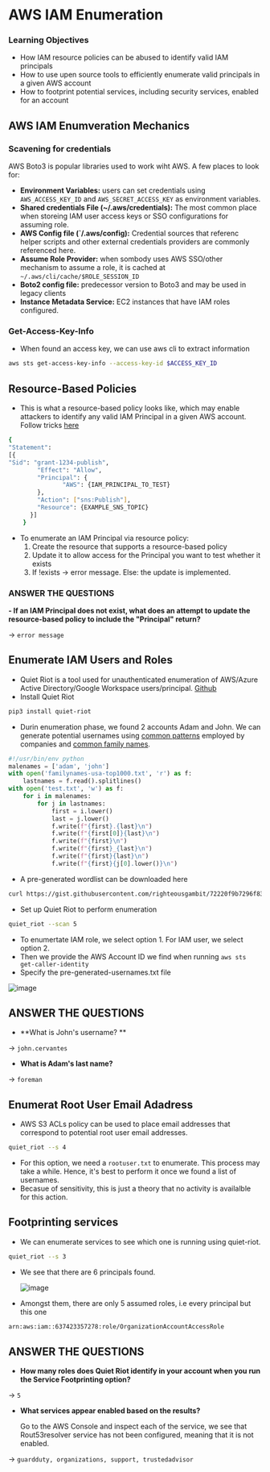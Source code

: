 # AWS IAM Enumeration

### Learning Objectives
- How IAM resource policies can be abused to identify valid IAM principals
- How to use upen source tools to efficiently enumerate valid principals in a given AWS account
- How to footprint potential services, including security services, enabled for an account

## AWS IAM Enumveration Mechanics
### Scavening for credentials
AWS Boto3 is popular libraries used to work wiht AWS. A few places to look for:
- **Environment Variables:** users can set credentials using `AWS_ACCESS_KEY_ID` and `AWS_SECRET_ACCESS_KEY` as environment variables.
- **Shared credentials File (~/.aws/credentials):** The most common place when storeing IAM user access keys or SSO configurations for assuming role.
- **AWS Config file (`/.aws/config):** Credential sources that referenc helper scripts and other external credentials providers are commonly referenced here.
- **Assume Role Provider:** when sombody uses AWS SSO/other mechanism to assume a role, it is cached at `~/.aws/cli/cache/$ROLE_SESSION_ID`
- **Boto2 config file:** predecessor version to Boto3 and may be used in legacy clients
- **Instance Metadata Service:** EC2 instances that have IAM roles configured.

### Get-Access-Key-Info
- When found an access key, we can use aws cli to extract information
```bash
aws sts get-access-key-info --access-key-id $ACCESS_KEY_ID
```

## Resource-Based Policies
- This is what a resource-based policy looks like, which may enable attackers to identify any valid IAM Principal in a given AWS account. Follow tricks [here](https://hackingthe.cloud/aws/enumeration/enum_iam_user_role/)
```bash
{       
"Statement": 
[{         
"Sid": "grant-1234-publish", 
        "Effect": "Allow", 
        "Principal": {           
               "AWS": {IAM_PRINCIPAL_TO_TEST} 
        }, 
        "Action": ["sns:Publish"], 
        "Resource": {EXAMPLE_SNS_TOPIC} 
      }] 
    }
```
- To enumerate an IAM Principal via resource policy:
	1. Create the resource that supports a resource-based policy
	2. Update it to allow access for the Principal you want to test whether it exists
	3. If !exists -> error message. Else: the update is implemented.

### ANSWER THE QUESTIONS
**- If an IAM Principal does not exist, what does an attempt to update the resource-based policy to include the "Principal" return?**

-> `error message`

## Enumerate IAM Users and Roles
- Quiet Riot is a tool used for unauthenticated enumeration of AWS/Azure Active Directory/Google Workspace users/principal. [Github](https://github.com/righteousgambit/quiet-riot)
- Install Quiet Riot
```bash
pip3 install quiet-riot
```

- Durin enumeration phase, we found 2 accounts Adam and John. We can generate potential usernames using [common patterns](https://www.interseller.io/blog/2019/02/04/top-email-address-patterns-by-company-size/) employed by companies and [common family names](https://github.com/danielmiessler/SecLists/blob/master/Usernames/Names/familynames-usa-top1000.txt).
```python
#!/usr/bin/env python
malenames = ['adam', 'john']
with open('familynames-usa-top1000.txt', 'r') as f:
    lastnames = f.read().splitlines()
with open('test.txt', 'w') as f:
    for i in malenames:
        for j in lastnames:
            first = i.lower()
            last = j.lower()
            f.write(f"{first}.{last}\n")
            f.write(f"{first[0]}{last}\n")
            f.write(f"{first}\n")
            f.write(f"{first}_{last}\n")
            f.write(f"{first}{last}\n")
            f.write(f"{first}{j[0].lower()}\n")
```

- A pre-generated wordlist can be downloaded here

```bash
curl https://gist.githubusercontent.com/righteousgambit/72220f9b7296f83133240d06d9653c0a/raw/eea20d3390e01e5570018b222633336c6c13d3fd/Common%2520Adam%2520and%2520John%2520Usernames -o pregenerated-usernames.txt
```

- Set up Quiet Riot to perform enumeration
```bash
quiet_riot --scan 5
```

- To enumertate IAM role, we select option 1. For IAM user, we select option 2.
- Then we provide the AWS Account ID we find when running `aws sts get-caller-identity`
- Specify the pre-generated-usernames.txt file

![image](https://github.com/user-attachments/assets/843830b8-9ed1-4e05-9ded-6089c7b45742)

  
## ANSWER THE QUESTIONS
- **What is John's username? **

-> `john.cervantes` 

- **What is Adam's last name?**

-> `foreman`

## Enumerat Root User Email Adadress
- AWS S3 ACLs policy can be used to place email addresses that correspond to potential root user email addresses.
```bash
quiet_riot --s 4
```
- For this option, we need a `rootuser.txt` to enumerate. This process may take a while. Hence, it's best to perform it once we found a list of usernames.
- Becasue of sensitivity, this is just a theory that no activity is availalble for this action.

## Footprinting services
- We can enumerate services to see which one is running using quiet-riot.

```bash
quiet_riot --s 3
```

- We see that there are 6 principals found.

  ![image](https://github.com/user-attachments/assets/653e48ff-5079-4ba2-9dab-dd6e0a7d4855)

- Amongst them, there are only 5 assumed roles, i.e every principal but this one

```bash
arn:aws:iam::637423357278:role/OrganizationAccountAccessRole
```

## ANSWER THE QUESTIONS
- **How many roles does Quiet Riot identify in your account when you run the Service Footprinting option?**

-> `5`

- **What services appear enabled based on the results?**

  Go to the AWS Console and inspect each of the service, we see that Rout53resolver service has not been configured, meaning that it is not enabled.

->  `guardduty, organizations, support, trustedadvisor`
